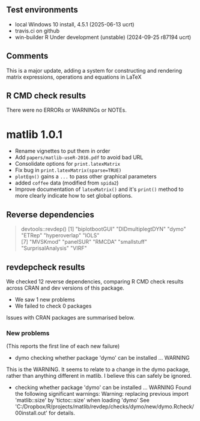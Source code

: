 ## Test environments
* local Windows 10 install, 4.5.1 (2025-06-13 ucrt)
* travis.ci on github
* win-builder  R Under development (unstable) (2024-09-25 r87194 ucrt)

## Comments
This is a major update, adding a system for constructing and rendering matrix expressions, operations and equations in LaTeX

## R CMD check results
There were no ERRORs or WARNINGs or NOTEs. 


# matlib 1.0.1

- Rename vignettes to put them in order
- Add `papers/matlib-useR-2016.pdf` to avoid bad URL
- Consolidate options for `print.latexMatrix`
- Fix bug in `print.latexMatrix(sparse=TRUE)`
- `plotEqn()` gains a `...` to pass other graphical parameters
- added `coffee` data (modified from `spida2`)
- Improve documentation of `latexMatrix()` and it's `print()` method to more clearly indicate how to set global options.



## Reverse dependencies

> devtools::revdep()
 [1] "biplotbootGUI"     "DIDmultiplegtDYN"  "dymo"              "ETRep"             "hyperoverlap"      "IOLS"             
 [7] "MVSKmod"           "panelSUR"          "RMCDA"             "smallstuff"        "SurprisalAnalysis" "VIRF"

## revdepcheck results

We checked 12 reverse dependencies, comparing R CMD check results across CRAN and dev versions of this package.

 * We saw 1 new problems
 * We failed to check 0 packages

Issues with CRAN packages are summarised below.

### New problems
(This reports the first line of each new failure)

* dymo
  checking whether package 'dymo' can be installed ... WARNING

This is the WARNING. It seems to relate to a change in the dymo package, rather than anything different in matlib.
I believe this can safely be ignored.

* checking whether package 'dymo' can be installed ... WARNING
Found the following significant warnings:
  Warning: replacing previous import 'matlib::size' by 'tictoc::size' when loading 'dymo'
See 'C:/Dropbox/R/projects/matlib/revdep/checks/dymo/new/dymo.Rcheck/00install.out' for details.



